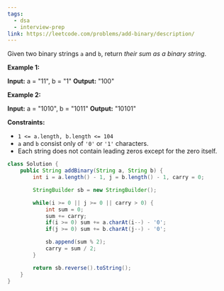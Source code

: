 ```yaml
---
tags:
  - dsa
  - interview-prep
link: https://leetcode.com/problems/add-binary/description/
---
```

Given two binary strings `a` and `b`, return _their sum as a binary string_.

**Example 1:**

**Input:** a = "11", b = "1"
**Output:** "100"

**Example 2:**

**Input:** a = "1010", b = "1011"
**Output:** "10101"

**Constraints:**

- `1 <= a.length, b.length <= 104`
- `a` and `b` consist only of `'0'` or `'1'` characters.
- Each string does not contain leading zeros except for the zero itself.

```Java
class Solution {
    public String addBinary(String a, String b) {
        int i = a.length() - 1, j = b.length() - 1, carry = 0;

        StringBuilder sb = new StringBuilder();

        while(i >= 0 || j >= 0 || carry > 0) {
            int sum = 0;
            sum += carry;
            if(i >= 0) sum += a.charAt(i--) - '0';
            if(j >= 0) sum += b.charAt(j--) - '0';

            sb.append(sum % 2);
            carry = sum / 2;
        }

        return sb.reverse().toString();
    }
}
```